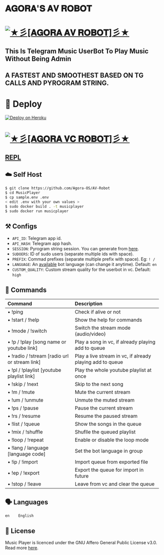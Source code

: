# 𝐀𝐆𝐎𝐑𝐀'𝐒 𝐀𝐕 𝐑𝐎𝐁𝐎𝐓

# [![★彡[𝐀𝐆𝐎𝐑𝐀 𝐀𝐕 𝐑𝐎𝐁𝐎𝐓]彡★](https://te.legra.ph/file/636be2f6321a519bf56de.jpg)](https://github.com/Agora-OS/AV-Robot)

## This Is Telegram Music UserBot To Play Music Without Being Admin

## A FASTEST AND SMOOTHEST BASED ON TG CALLS AND PYROGRAM STRING.

# 🚀 <a name="deploy"></a>Deploy

[![Deploy on Heroku](https://www.herokucdn.com/deploy/button.svg)](https://heroku.com/deploy?template=https://github.com/Agora-OS/AV-Robot)

# [![★彡[𝐀𝐆𝐎𝐑𝐀 𝐕𝐂 𝐑𝐎𝐁𝐎𝐓]彡★](https://te.legra.ph/file/1ac5a708ad44281c70ce2.jpg)](https://github.com/Agora-OS/AV-Robot)

## [REPL](https://t.me/pyrogram_stringbot)
## ☁️ <a name="self_host"></a>Self Host

```bash
$ git clone https://github.com/Agora-OS/AV-Robot
$ cd MusicPlayer
$ cp sample.env .env
< edit .env with your own values >
$ sudo docker build . -t musicplayer
$ sudo docker run musicplayer
```

## ⚒ <a name="configs"></a>Configs

- `API_ID`: Telegram app id.
- `API_HASH`: Telegram app hash.
- `SESSION`: Pyrogram string session. You can generate from [here](https://replit.com/@AsmSafone/genStr).
- `SUDOERS`: ID of sudo users (separate multiple ids with space).
- `PREFIX`: Commad prefixes (separate multiple prefix with space). Eg: `! /`
- `LANGUAGE`: An [available](#languages) bot language (can change it anytime). Default: `en`
- `CUSTOM_QUALITY`: Custom stream quality for the userbot in vc. Default: `high`

## 📄 <a name="commands"></a>Commands

Command | Description
:--- | :---
• !ping | Check if alive or not
• !start / !help | Show the help for commands
• !mode / !switch | Switch the stream mode (audio/video)
• !p / !play [song name or youtube link] | Play a song in vc, if already playing add to queue
• !radio / !stream [radio url or stream link] | Play a live stream in vc, if already playing add to queue
• !pl / !playlist [youtube playlist link] | Play the whole youtube playlist at once
• !skip / !next | Skip to the next song
• !m / !mute | Mute the current stream
• !um / !unmute | Unmute the muted stream
• !ps / !pause | Pause the current stream
• !rs / !resume | Resume the paused stream
• !list / !queue | Show the songs in the queue
• !mix / !shuffle | Shuflle the queued playlist
• !loop / !repeat | Enable or disable the loop mode
• !lang / language [language code] | Set the bot language in group
• !ip / !import | Import queue from exported file
• !ep / !export | Export the queue for import in future
• !stop / !leave | Leave from vc and clear the queue

## 🗣 <a name="languages"></a>Languages

```text
en    English
```

## 📃 <a name="license"></a>License

Music Player is licenced under the GNU Affero General Public License v3.0.
Read more [here](./LICENSE).
